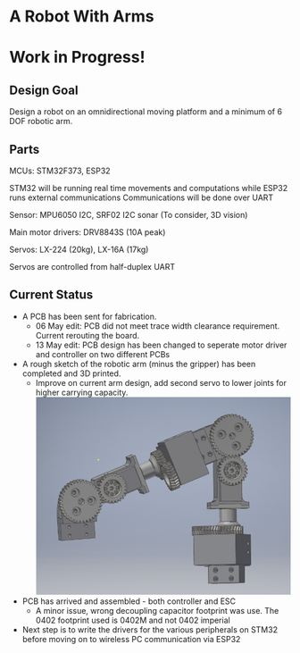 # A Robot With Arms

# Work in Progress!

## Design Goal
Design a robot on an omnidirectional moving platform and a minimum of 6 DOF robotic arm.

## Parts
MCUs: STM32F373, ESP32

STM32 will be running real time movements and computations while ESP32 runs external communications
Communications will be done over UART

Sensor: MPU6050 I2C, SRF02 I2C sonar
(To consider, 3D vision)

Main motor drivers: DRV8843S (10A peak)

Servos: LX-224 (20kg), LX-16A (17kg)

Servos are controlled from half-duplex UART

## Current Status
- A PCB has been sent for fabrication.
	- 06 May edit: PCB did not meet trace width clearance requirement. Current rerouting the board.
	- 13 May edit: PCB design has been changed to seperate motor driver and controller on two different PCBs
- A rough sketch of the robotic arm (minus the gripper) has been completed and 3D printed.
	- Improve on current arm design, add second servo to lower joints for higher carrying capacity.
![CAD Render](https://raw.githubusercontent.com/isaacwkz/Robotic-Arm-with-Moving-Platform/master/Pictures/Mech-2020-05-04.jpg)
- PCB has arrived and assembled - both controller and ESC
	- A minor issue, wrong decoupling capacitor footprint was use. The 0402 footprint used is 0402M and not 0402 imperial
- Next step is to write the drivers for the various peripherals on STM32 before moving on to wireless PC communication via ESP32
